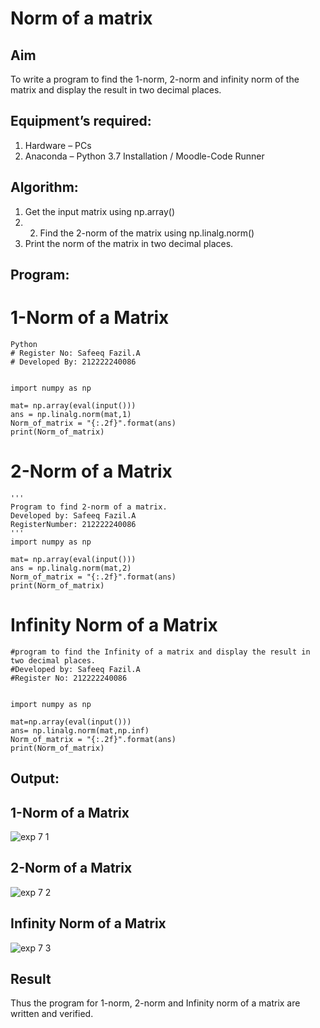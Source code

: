# Norm of a matrix
## Aim
To write a program to find the 1-norm, 2-norm and infinity norm of the matrix and display the result in two decimal places.
## Equipment’s required:
1.	Hardware – PCs
2.	Anaconda – Python 3.7 Installation / Moodle-Code Runner
## Algorithm:
1. Get the input matrix using np.array()    
2. 2. Find the 2-norm of the matrix using np.linalg.norm()
3. Print the norm of the matrix in two decimal places.
## Program:
# 1-Norm of a Matrix
```
Python
# Register No: Safeeq Fazil.A
# Developed By: 212222240086


import numpy as np

mat= np.array(eval(input()))
ans = np.linalg.norm(mat,1)
Norm_of_matrix = "{:.2f}".format(ans)
print(Norm_of_matrix)
```



# 2-Norm of a Matrix
```
'''
Program to find 2-norm of a matrix.
Developed by: Safeeq Fazil.A
RegisterNumber: 212222240086
'''
import numpy as np

mat= np.array(eval(input()))
ans = np.linalg.norm(mat,2)
Norm_of_matrix = "{:.2f}".format(ans)
print(Norm_of_matrix)

```



# Infinity Norm of a Matrix
```
#program to find the Infinity of a matrix and display the result in two decimal places.
#Developed by: Safeeq Fazil.A
#Register No: 212222240086


import numpy as np

mat=np.array(eval(input()))
ans= np.linalg.norm(mat,np.inf)
Norm_of_matrix = "{:.2f}".format(ans)
print(Norm_of_matrix)
```

## Output:
## 1-Norm of a Matrix
![exp 7 1](https://github.com/Safeeq-Fazil/Norm-of-a-matrix/assets/118680361/14f59cea-b25a-4f8d-a779-f1e2017f2d01)


## 2-Norm of a Matrix
![exp 7 2](https://github.com/Safeeq-Fazil/Norm-of-a-matrix/assets/118680361/9547b155-6a37-4fbb-bcf7-9c26cc983015)


## Infinity Norm of a Matrix
![exp 7 3](https://github.com/Safeeq-Fazil/Norm-of-a-matrix/assets/118680361/5b6f9f29-d8da-4560-ac38-732b13d7bf9d)


## Result
Thus the program for 1-norm, 2-norm and Infinity norm of a matrix are written and verified.
